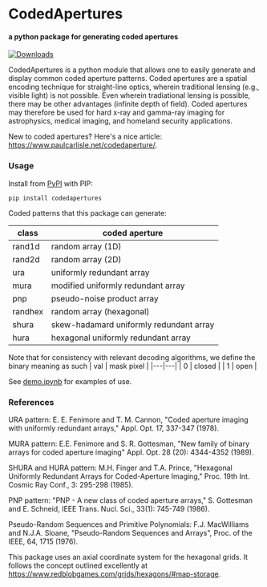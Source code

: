 # CodedApertures
#### a python package for generating coded apertures  

[![Downloads](https://static.pepy.tech/personalized-badge/codedapertures?period=total&units=international_system&left_color=black&right_color=blue&left_text=Downloads)](https://pepy.tech/project/codedapertures)

CodedApertures is a python module that allows one to easily generate and display common coded aperture patterns. Coded apertures are a spatial encoding technique for straight-line optics, wherein traditional lensing (e.g., visible light) is not possible. Even wherein tradiational lensing is possible, there may be other advantages (infinite depth of field). Coded apertures may therefore be used for hard x-ray and gamma-ray imaging for astrophysics, medical imaging, and homeland security applications.

New to coded apertures? Here's a nice article: https://www.paulcarlisle.net/codedaperture/.

### Usage

Install from [PyPI](https://pypi.org/project/codedapertures/) with PIP:
```
pip install codedapertures
```

Coded patterns that this package can generate:

| class | coded aperture |
|---|---|
| rand1d | random array (1D) |
| rand2d | random array (2D) |
| ura | uniformly redundant array |
| mura | modified uniformly redundant array |
| pnp | pseudo-noise product array |
| randhex | random array (hexagonal) |
| shura | skew-hadamard uniformly redundant array |
| hura | hexagonal uniformly redundant array |

Note that for consistency with relevant decoding algorithms, we define the
binary meaning as such
| val | mask pixel |
|---|---|
| 0 | closed |
| 1 | open |

See [demo.ipynb](https://github.com/bpops/codedapertures/blob/master/demo.ipynb) for examples of use.

### References

URA pattern: E. E. Fenimore and T. M. Cannon, "Coded aperture imaging with uniformly redundant arrays," Appl. Opt. 17, 337-347 (1978).

MURA pattern:  E.E. Fenimore and S. R. Gottesman, "New family of binary arrays for coded aperture imaging" Appl. Opt. 28 (20): 4344-4352 (1989).

SHURA and HURA pattern: M.H. Finger and T.A. Prince, "Hexagonal Uniformly Redundant Arrays for Coded-Aperture Imaging," Proc. 19th Int. Cosmic Ray Conf., 3: 295-298 (1985).

PNP pattern: "PNP - A new class of coded aperture arrays," S. Gottesman and E. Schneid, IEEE Trans. Nucl. Sci., 33(1): 745-749 (1986).

Pseudo-Random Sequences and Primitive Polynomials: F.J. MacWilliams and N.J.A. Sloane, "Pseudo-Random Sequences and Arrays", Proc. of the IEEE, 64, 1715 (1976).

This package uses an axial coordinate system for the hexagonal grids. It follows the concept outlined excellently at https://www.redblobgames.com/grids/hexagons/#map-storage.